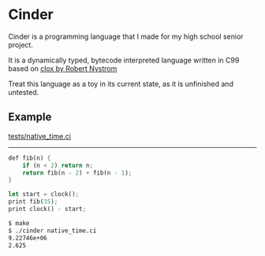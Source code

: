 # Cinder

Cinder is a programming language that I made for my high school senior project.

It is a dynamically typed, bytecode interpreted language written in C99 based on [clox by Robert Nystrom](https://github.com/munificent/craftinginterpreters)

Treat this language as a toy in its current state, as it is unfinished and untested.

## Example

[tests/native_time.ci](./tests/native_time.ci)

---

```Rust
def fib(n) {
    if (n < 2) return n;
    return fib(n - 2) + fib(n - 1);
}

let start = clock();
print fib(35);
print clock() - start;
```

```bash
$ make
$ ./cinder native_time.ci
9.22746e+06
2.625
```
